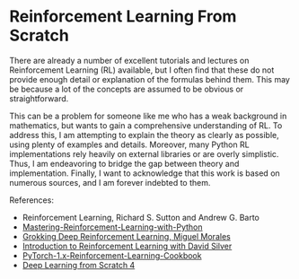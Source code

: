 # Reinforcement Learning From Scratch


There are already a number of excellent tutorials and lectures on Reinforcement Learning (RL) available, but I often find that these do not provide enough detail or explanation of the formulas behind them. This may be because a lot of the concepts are assumed to be obvious or straightforward. 

This can be a problem for someone like me who has a weak background in mathematics, but wants to gain a comprehensive understanding of RL. To address this, I am attempting to explain the theory as clearly as possible, using plenty of examples and details. Moreover, many Python RL implementations rely heavily on external libraries or are overly simplistic. Thus, I am endeavoring to bridge the gap between theory and implementation. Finally, I want to acknowledge that this work is based on numerous sources, and I am forever indebted to them.

References:
- Reinforcement Learning, Richard S. Sutton and Andrew G. Barto
- [Mastering-Reinforcement-Learning-with-Python](https://github.com/PacktPublishing/Mastering-Reinforcement-Learning-with-Python)
- [Grokking Deep Reinforcement Learning, Miguel Morales](https://github.com/mimoralea/gdrl)
- [Introduction to Reinforcement Learning with David Silver](https://www.deepmind.com/learning-resources/introduction-to-reinforcement-learning-with-david-silver)
- [PyTorch-1.x-Reinforcement-Learning-Cookbook](https://github.com/PacktPublishing/PyTorch-1.x-Reinforcement-Learning-Cookbook)
- [Deep Learning from Scratch 4](https://github.com/WegraLee/deep-learning-from-scratch-4?tab=readme-ov-file)



